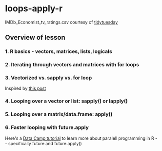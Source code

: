# loops-apply-r

IMDb_Economist_tv_ratings.csv courtesy of [tidytuesday](https://github.com/rfordatascience/tidytuesday/blob/master/data/2019/2019-01-08/readme.md)

## Overview of lesson 

### 1. R basics - vectors, matrices, lists, logicals 

### 2. Iterating through vectors and matrices with for loops 

### 3. Vectorized vs. sapply vs. for loop 

Inspired by [this post](http://clarkfitzg.github.io/2017/11/06/are-apply-functions-faster-than-for-loops/)

### 4. Looping over a vector or list: sapply() or lapply()

### 5. Looping over a matrix/data.frame: apply()

### 6. Faster looping with future.apply 
Here's a [Data Camp tutorial](https://campus.datacamp.com/courses/parallel-programming-in-r/foreach-futureapply-and-load-balancing?ex=9) to learn more about paralell programming in R -- specifically future and future.apply()
